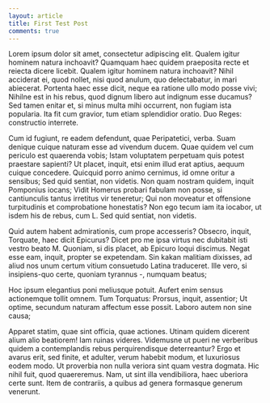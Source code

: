 ```yaml
---
layout: article
title: First Test Post
comments: true
---
```


Lorem ipsum dolor sit amet, consectetur adipiscing elit. Qualem igitur hominem natura inchoavit? Quamquam haec quidem praeposita recte et reiecta dicere licebit. Qualem igitur hominem natura inchoavit? Nihil acciderat ei, quod nollet, nisi quod anulum, quo delectabatur, in mari abiecerat. Portenta haec esse dicit, neque ea ratione ullo modo posse vivi; Nihilne est in his rebus, quod dignum libero aut indignum esse ducamus? Sed tamen enitar et, si minus multa mihi occurrent, non fugiam ista popularia. Ita fit cum gravior, tum etiam splendidior oratio. Duo Reges: constructio interrete.


Cum id fugiunt, re eadem defendunt, quae Peripatetici, verba. Suam denique cuique naturam esse ad vivendum ducem. Quae quidem vel cum periculo est quaerenda vobis; Istam voluptatem perpetuam quis potest praestare sapienti? Ut placet, inquit, etsi enim illud erat aptius, aequum cuique concedere. Quicquid porro animo cernimus, id omne oritur a sensibus; Sed quid sentiat, non videtis. Non quam nostram quidem, inquit Pomponius iocans; Vidit Homerus probari fabulam non posse, si cantiunculis tantus irretitus vir teneretur; Qui non moveatur et offensione turpitudinis et comprobatione honestatis? Non ego tecum iam ita iocabor, ut isdem his de rebus, cum L. Sed quid sentiat, non videtis.


Quid autem habent admirationis, cum prope accesseris? Obsecro, inquit, Torquate, haec dicit Epicurus? Dicet pro me ipsa virtus nec dubitabit isti vestro beato M. Quoniam, si dis placet, ab Epicuro loqui discimus. Negat esse eam, inquit, propter se expetendam. Sin kakan malitiam dixisses, ad aliud nos unum certum vitium consuetudo Latina traduceret. Ille vero, si insipiens-quo certe, quoniam tyrannus -, numquam beatus;


Hoc ipsum elegantius poni meliusque potuit. Aufert enim sensus actionemque tollit omnem. Tum Torquatus: Prorsus, inquit, assentior; Ut optime, secundum naturam affectum esse possit. Laboro autem non sine causa; 


Apparet statim, quae sint officia, quae actiones. Utinam quidem dicerent alium alio beatiorem! Iam ruinas videres. Videmusne ut pueri ne verberibus quidem a contemplandis rebus perquirendisque deterreantur? Ergo et avarus erit, sed finite, et adulter, verum habebit modum, et luxuriosus eodem modo. Ut proverbia non nulla veriora sint quam vestra dogmata. Hic nihil fuit, quod quaereremus. Nam, ut sint illa vendibiliora, haec uberiora certe sunt. Item de contrariis, a quibus ad genera formasque generum venerunt. 

